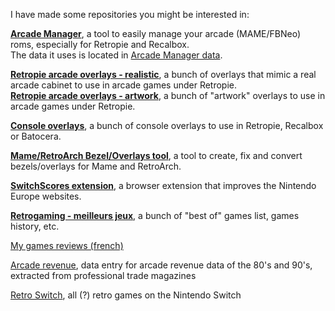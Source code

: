 I have made some repositories you might be interested in:

[**Arcade Manager**](https://github.com/cosmo0/arcade-manager), a tool to easily manage your arcade (MAME/FBNeo) roms, especially for Retropie and Recalbox.  
The data it uses is located in [Arcade Manager data](https://github.com/cosmo0/arcade-manager-data).

[**Retropie arcade overlays - realistic**](https://github.com/cosmo0/retropie-overlays-arcade-realistic), a bunch of overlays that mimic a real arcade cabinet to use in arcade games under Retropie.  
[**Retropie arcade overlays - artwork**](https://github.com/cosmo0/retropie-overlays-arcade-artwork), a bunch of "artwork" overlays to use in arcade games under Retropie.

[**Console overlays**](https://github.com/cosmo0/retropie-overlays), a bunch of console overlays to use in Retropie, Recalbox or Batocera.

[**Mame/RetroArch Bezel/Overlays tool**](https://github.com/cosmo0/mame-retroarch-bezel-converter), a tool to create, fix and convert bezels/overlays for Mame and RetroArch.

[**SwitchScores extension**](https://github.com/cosmo0/switchscores-extension), a browser extension that improves the Nintendo Europe websites.

[**Retrogaming - meilleurs jeux**](https://github.com/cosmo0/retrogaming-meilleurs-jeux), a bunch of "best of" games list, games history, etc.

[My games reviews (french)](https://www.cosmo0.fr/)

[Arcade revenue](https://docs.google.com/spreadsheets/d/1UAsIKd7DXP2qX_Od5EG89szUoSgax-T5sOR-_YwPbDQ/), data entry for arcade revenue data of the 80's and 90's, extracted from professional trade magazines

[Retro Switch](https://docs.google.com/spreadsheets/d/1O-BL-0LfzPu3ld3iJzJBNOAq1XQEcVhhWPpX9Wx7iWk/), all (?) retro games on the Nintendo Switch
